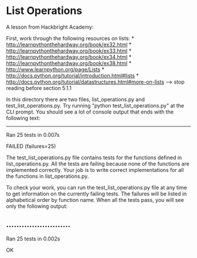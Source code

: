 List Operations
===============

A lesson from Hackbright Academy:

First, work through the following resources on lists:
    * http://learnpythonthehardway.org/book/ex32.html
    * http://learnpythonthehardway.org/book/ex33.html
    * http://learnpythonthehardway.org/book/ex34.html
    * http://learnpythonthehardway.org/book/ex38.html
    * http://www.learnpython.org/page/Lists
    * http://docs.python.org/tutorial/introduction.html#lists
    * http://docs.python.org/tutorial/datastructures.html#more-on-lists
        --> stop reading before section 5.1.1

In this directory there are two files, list_operations.py and
test_list_operations.py. Try running "python test_list_operations.py" at the CLI
prompt. You should see a lot of console output that ends with the following text:

----------------------------------------------------------------------
Ran 25 tests in 0.007s

FAILED (failures=25)

The test_list_operations.py file contains tests for the functions defined in
list_operations.py. All the tests are failing because none of the functions are
implemented correctly. Your job is to write correct implementations for all the
functions in list_operations.py.

To check your work, you can run the test_list_operations.py file at any time to
get information on the currently failing tests. The failures will be listed in
alphabetical order by function name. When all the tests pass, you will see only
the following output:

.........................
----------------------------------------------------------------------
Ran 25 tests in 0.002s

OK
